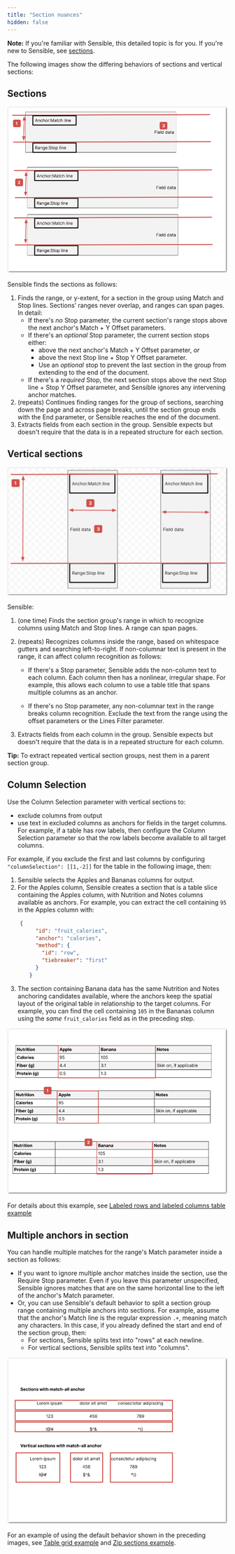 ```yaml
---
title: "Section nuances"
hidden: false
---
```


**Note:** If you're familiar with Sensible, this detailed topic is for you. If you're new to Sensible, see [sections](doc:sections).

The following images show the differing behaviors of sections and vertical sections:

Sections
-----

![Click to enlarge](https://raw.githubusercontent.com/sensible-hq/sensible-docs/main/readme-sync/assets/v0/images/final/sections_concept_horizontal.png)

Sensible finds the sections as follows:

1. Finds the range, or y-extent, for a section in the group using Match and Stop lines.  Sections’  ranges never overlap, and ranges can span pages. In detail:
   - If there's *no* Stop parameter, the current section's range stops above the next anchor's Match + Y Offset parameters. 
   - If there's an *optional* Stop parameter, the current section stops either:
     -  above the next anchor's Match + Y Offset parameter, *or*
     - above the next Stop line + Stop Y Offset parameter. 
     - Use an *optional* stop to prevent the last section in the group from extending to the end of the document.
   - If there's a *required* Stop, the next section stops above the next Stop line + Stop Y Offset parameter, and Sensible ignores any intervening anchor matches.
2. (repeats) Continues finding ranges for the group of sections, searching down the page and across page breaks, until the section group ends with the End parameter, or Sensible reaches the end of the document.
3. Extracts fields from each section in the group. Sensible expects but doesn't require that the data is in a repeated structure for each section.

 

Vertical sections
-----



![Click to enlarge](https://raw.githubusercontent.com/sensible-hq/sensible-docs/main/readme-sync/assets/v0/images/final/sections_concept_vertical.png)

Sensible:

1. (one time) Finds the section group's range in which to recognize columns using Match and Stop lines. A range can span pages.
2. (repeats) Recognizes columns inside the range, based on whitespace gutters and searching left-to-right. If non-columnar text is present in the range, it can affect column recognition as follows:

   - If there's a Stop parameter, Sensible adds the non-column text to each column. Each column then has a nonlinear, irregular shape. For example, this allows each column to use a table title that spans multiple columns as an anchor. 

   - If there's no Stop parameter, any non-columnar text in the range breaks column recognition. Exclude the text from the range using the offset parameters or the Lines Filter parameter.
3. Extracts fields from each column in the group. Sensible expects but doesn't require that the data is in a repeated structure for each column.

**Tip:** To extract repeated vertical section groups, nest them in a parent section group. 

Column Selection
----

Use the Column Selection parameter with vertical sections to:

- exclude columns from output
- use text in excluded columns as anchors for fields in the target columns. For example, if a table has row labels, then configure the Column Selection parameter so that the row labels become available to all target columns.

For example, if you exclude the first and last columns by configuring `"columnSelection": [[1,-2]]` for the table in the following image, then:

1. Sensible selects the Apples and Bananas columns for output.
2. For the Apples column, Sensible creates a section that is a table slice containing the Apples column, with Nutrition and Notes columns available as anchors. For example, you can extract the cell containing `95` in the Apples column with:

  ```json
      {
           "id": "fruit_calories",
           "anchor": "calories",
           "method": {
             "id": "row",
             "tiebreaker": "first"
           }
         }
  ```

3. The section containing Banana data has the same Nutrition and Notes anchoring candidates available, where the anchors keep the spatial layout of the original table in relationship to the target columns.  For example, you can find the cell containing `105` in the Bananas column using the *same* `fruit_calories` field as in the preceding step. 

![Click to enlarge](https://raw.githubusercontent.com/sensible-hq/sensible-docs/main/readme-sync/assets/v0/images/final/vertical_section_column_selection.png)

For details about this example, see [Labeled rows and labeled columns table example](doc:sections-example-labeled-rows)

Multiple anchors in section
----

You can handle multiple matches for the range's Match parameter inside a section as follows:

- If you want to ignore multiple anchor matches inside the section, use the Require Stop parameter.  Even if you leave this parameter unspecified, Sensible ignores matches that are on the same horizontal line to the left of the anchor's Match parameter.
- Or, you can use Sensible's default behavior to split a section group range containing multiple anchors into sections. For example, assume that the anchor's Match line is the regular expression `.+`, meaning match any characters. In this case, if you already defined the start and end of the section group, then:
  - For sections, Sensible splits text into "rows" at each newline. 
  - For vertical sections, Sensible splits text into "columns".


![Click to enlarge](https://raw.githubusercontent.com/sensible-hq/sensible-docs/main/readme-sync/assets/v0/images/final/sections_match_all_anchors.png)

For an example of using the default behavior shown in the preceding images, see [Table grid example](doc:sections-example-table-grid) and [Zip sections example](doc:sections-example-zip).













